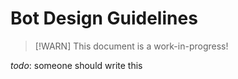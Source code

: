 # Bot Design Guidelines

>[!WARN]
>This document is a work-in-progress!

_todo_: someone should write this